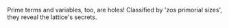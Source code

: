 Prime terms and variables, too, are holes! Classified by 'zos primorial sizes', they reveal the lattice's secrets.